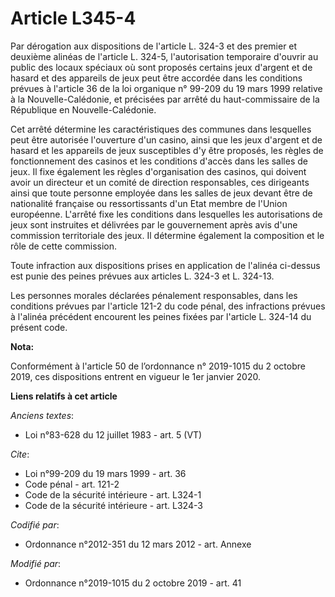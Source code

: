 # Article L345-4

Par dérogation aux dispositions de l'article L. 324-3 et des premier et deuxième alinéas de l'article L. 324-5,
l'autorisation temporaire d'ouvrir au public des locaux spéciaux où sont proposés certains jeux d'argent et de hasard et des
appareils de jeux peut être accordée dans les conditions prévues à l'article 36 de la loi organique n° 99-209 du 19 mars 1999
relative à la Nouvelle-Calédonie, et précisées par arrêté du haut-commissaire de la République en Nouvelle-Calédonie.

Cet arrêté détermine les caractéristiques des communes dans lesquelles peut être autorisée l'ouverture d'un casino, ainsi que
les jeux d'argent et de hasard et les appareils de jeux susceptibles d'y être proposés, les règles de fonctionnement des
casinos et les conditions d'accès dans les salles de jeux. Il fixe également les règles d'organisation des casinos, qui
doivent avoir un directeur et un comité de direction responsables, ces dirigeants ainsi que toute personne employée dans les
salles de jeux devant être de nationalité française ou ressortissants d'un Etat membre de l'Union européenne. L'arrêté fixe
les conditions dans lesquelles les autorisations de jeux sont instruites et délivrées par le gouvernement après avis d'une
commission territoriale des jeux. Il détermine également la composition et le rôle de cette commission.

Toute infraction aux dispositions prises en application de l'alinéa ci-dessus est punie des peines prévues aux articles L.
324-3 et L. 324-13.

Les personnes morales déclarées pénalement responsables, dans les conditions prévues par l'article 121-2 du code pénal, des
infractions prévues à l'alinéa précédent encourent les peines fixées par l'article L. 324-14 du présent code.

**Nota:**

Conformément à l'article 50 de l’ordonnance n° 2019-1015 du 2 octobre 2019, ces dispositions entrent en vigueur le 1er
janvier 2020.

**Liens relatifs à cet article**

_Anciens textes_:

  - Loi n°83-628 du 12 juillet 1983 - art. 5 (VT)

_Cite_:

  - Loi n°99-209 du 19 mars 1999 - art. 36
  - Code pénal - art. 121-2
  - Code de la sécurité intérieure - art. L324-1
  - Code de la sécurité intérieure - art. L324-3

_Codifié par_:

  - Ordonnance n°2012-351 du 12 mars 2012 - art. Annexe

_Modifié par_:

  - Ordonnance n°2019-1015 du 2 octobre 2019 - art. 41
